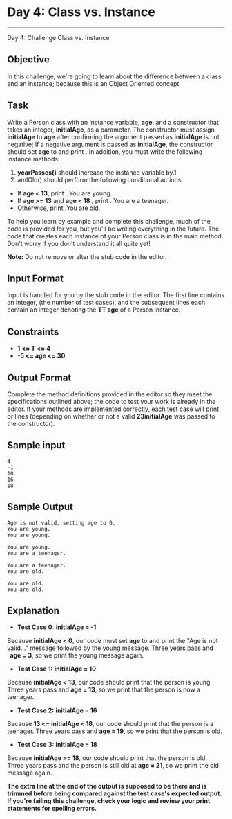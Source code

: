 # Day 4: Class vs. Instance
-------------------------------------
Day 4: Challenge Class vs. Instance

## Objective

In this challenge, we're going to learn about the difference between a class and an instance; because this is an Object Oriented concept

## Task
 
Write a Person class with an instance variable, __age__, and a constructor that takes an integer, __initialAge__, as a parameter. The constructor must assign __initialAge__ to __age__ after confirming the argument passed as __initialAge__ is not negative; if a negative argument is passed as __initialAge__, the constructor should set __age__ to and print . In addition, you must write the following instance methods:

1. __yearPasses()__ should increase the  instance variable by.1
2. amIOld() should perform the following conditional actions:
  - If __age < 13__, print . You are young.
  - If __age >= 13__ and __age < 18__ , print . You are a teenager.
  - Otherwise, print .You are old.

To help you learn by example and complete this challenge, much of the code is provided for you, but you'll be writing everything in the future. The code that creates each instance of your Person class is in the main method. Don't worry if you don't understand it all quite yet!

**Note:** Do not remove or alter the stub code in the editor.

## Input Format

Input is handled for you by the stub code in the editor.
The first line contains an integer, (the number of test cases), and the subsequent lines each contain an integer denoting the **TT age** of a Person instance.

## Constraints

- __1 <= T <= 4__
- __-5 <= age <= 30__

## Output Format
Complete the method definitions provided in the editor so they meet the specifications outlined above; the code to test your work is already in the editor.
If your methods are implemented correctly, each test case will print or lines (depending on whether or not a valid __23initialAge__ was passed to the constructor).

## Sample input

```
4
-1
10
16
18
```

## Sample Output

```
Age is not valid, setting age to 0.
You are young.
You are young.

You are young.
You are a teenager.

You are a teenager.
You are old.

You are old.
You are old.
```
## Explanation
- **Test Case 0:** __initialAge = -1__

Because __initialAge < 0__, our code must set __age__ to and print the "Age is not valid..." message followed by the young message.
Three years pass and ___age = 3__, so we print the young message again.

- **Test Case 1:** __initialAge = 10__

Because __initialAge < 13__, our code should print that the person is young. Three years pass and __age = 13__, so we print that the person is now a teenager.

- **Test Case 2:** __initialAge = 16__

Because __13 <= initialAge < 18__, our code should print that the person is a teenager. Three years pass and __age = 19__, so we print that the person is old.

- **Test Case 3:** __initialAge = 18__

Because __initialAge >= 18__, our code should print that the person is old. Three years pass and the person is still old at __age = 21__, so we print the old message again.

**The extra line at the end of the output is supposed to be there and is trimmed before being compared against the test case's expected output. If you're failing this challenge, check your logic and review your print statements for spelling errors.**
